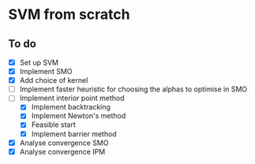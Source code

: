 # SVM from scratch

## To do
- [x] Set up SVM
- [x] Implement SMO
- [x] Add choice of kernel
- [ ] Implement faster heuristic for choosing the alphas to optimise in SMO
- [ ] Implement interior point method
    - [x] Implement backtracking
    - [x] Implement Newton's method
    - [x] Feasible start
    - [x] Implement barrier method
- [x] Analyse convergence SMO
- [x] Analyse convergence IPM